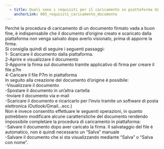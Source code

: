 ```yaml
---
  - title: Quali sono i requisiti per il caricamento in piattaforma di un documento firmato in formato p7m, laddove richiesto? 
    anchorLink: 005_requisiti_caricamento_documento
---
```


Perché la procedura di caricamento di un documento firmato vada a buon fine, è indispensabile che il documento d’origine creato e scaricato dalla piattaforma non venga salvato dopo averlo visionato, prima di apporre la firma.  <br>Si consiglia quindi di seguire i seguenti passaggi: <br>1- Scaricare il documento dalla piattaforma. <br>2-Aprire e visualizzare il documento <br>3-Apporre la firma sul documento tramite applicativo di firma per creare il file p7m <br>4-Caricare il file P7m in piattaforma <br>In seguito alla creazione del documento d’origine è possibile:  <br>-Visualizzare il documento <br>-Spostare il documento in un’altra cartella  <br>-Inviare il documento via e-mail <br>-Scaricare il documento e ricaricarlo per l’invio tramite un software di posta elettronica (Outlook/Gmail...ecc.) <br>Non è invece consentito effettuare le seguenti operazioni, in quanto potrebbero modificare alcune caratteristiche del documento rendendo impossibile completare la procedura di caricamento in piattaforma:  <br>-Salvare il documento dopo aver caricato la firma. Il salvataggio del file è automatico,  non è quindi necessario un “Salva” manuale <br>-Salvare il documento che si sta visualizzando mediante “Salva” o “Salva con nome”.  
